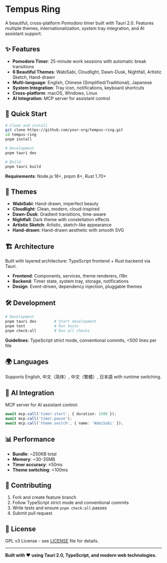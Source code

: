 # Tempus Ring

A beautiful, cross-platform Pomodoro timer built with Tauri 2.0. Features multiple themes, internationalization, system tray integration, and AI assistant support.

## ✨ Features

- **Pomodoro Timer**: 25-minute work sessions with automatic break transitions
- **6 Beautiful Themes**: WabiSabi, Cloudlight, Dawn-Dusk, Nightfall, Artistic Sketch, Hand-drawn
- **Multi-language**: English, Chinese (Simplified/Traditional), Japanese
- **System Integration**: Tray icon, notifications, keyboard shortcuts
- **Cross-platform**: macOS, Windows, Linux
- **AI Integration**: MCP server for assistant control

## 🚀 Quick Start

```bash
# Clone and install
git clone https://github.com/your-org/tempus-ring.git
cd tempus-ring
pnpm install

# Development
pnpm tauri dev

# Build
pnpm tauri build
```

**Requirements**: Node.js 18+, pnpm 8+, Rust 1.70+

## 🎨 Themes

- **WabiSabi**: Hand-drawn, imperfect beauty
- **Cloudlight**: Clean, modern, cloud-inspired  
- **Dawn-Dusk**: Gradient transitions, time-aware
- **Nightfall**: Dark theme with constellation effects
- **Artistic Sketch**: Artistic, sketch-like appearance
- **Hand-drawn**: Hand-drawn aesthetic with smooth SVG

## 🏗️ Architecture

Built with layered architecture: TypeScript frontend + Rust backend via Tauri.

- **Frontend**: Components, services, theme renderers, i18n
- **Backend**: Timer state, system tray, storage, notifications
- **Design**: Event-driven, dependency injection, pluggable themes

## 🛠️ Development

```bash
# Development
pnpm tauri dev        # Start development
pnpm test             # Run tests
pnpm check:all        # Run all checks
```

**Guidelines**: TypeScript strict mode, conventional commits, <500 lines per file

## 🌍 Languages

Supports English, 中文（简体）, 中文（繁體）, 日本語 with runtime switching.

## 🔌 AI Integration

MCP server for AI assistant control:

```typescript
await mcp.call('timer.start', { duration: 1500 });
await mcp.call('timer.pause');
await mcp.call('theme.switch', { name: 'WabiSabi' });
```

## 📊 Performance

- **Bundle**: ~250KB total
- **Memory**: ~30-35MB
- **Timer accuracy**: ±50ms
- **Theme switching**: <100ms

## 🤝 Contributing

1. Fork and create feature branch
2. Follow TypeScript strict mode and conventional commits
3. Write tests and ensure `pnpm check:all` passes
4. Submit pull request

## 📄 License

GPL v3 License - see [LICENSE](LICENSE) file for details.

---

**Built with ❤️ using Tauri 2.0, TypeScript, and modern web technologies.**
